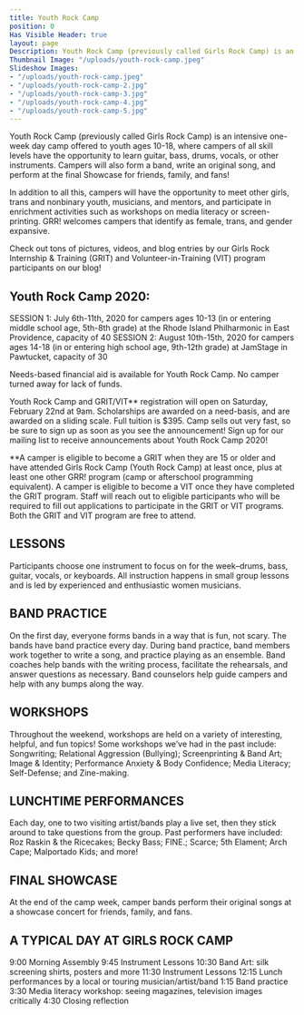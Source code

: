 ```yaml
---
title: Youth Rock Camp
position: 0
Has Visible Header: true
layout: page
Description: Youth Rock Camp (previously called Girls Rock Camp) is an intensive one-week day camp offered to youth ages 10-18, where campers of all skill levels have the opportunity to learn guitar, bass, drums, vocals, or other instruments.
Thumbnail Image: "/uploads/youth-rock-camp.jpeg"
Slideshow Images:
- "/uploads/youth-rock-camp.jpeg"
- "/uploads/youth-rock-camp-2.jpg"
- "/uploads/youth-rock-camp-3.jpg"
- "/uploads/youth-rock-camp-4.jpg"
- "/uploads/youth-rock-camp-5.jpg"
---
```


Youth Rock Camp (previously called Girls Rock Camp) is an intensive one-week day camp offered to youth ages 10-18, where campers of all skill levels have the opportunity to learn guitar, bass, drums, vocals, or other instruments. Campers will also form a band, write an original song, and perform at the final Showcase for friends, family, and fans!

In addition to all this, campers will have the opportunity to meet other girls, trans and nonbinary youth, musicians, and mentors, and participate in enrichment activities such as workshops on media literacy or screen-printing. GRR! welcomes campers that identify as female, trans, and gender expansive.

Check out tons of pictures, videos, and blog entries by our Girls Rock Internship & Training (GRIT) and Volunteer-in-Training (VIT) program participants on our blog!
 
## Youth Rock Camp 2020:
SESSION 1: July 6th-11th, 2020 for campers ages 10-13 (in or entering middle school age, 5th-8th grade) at the Rhode Island Philharmonic in East Providence, capacity of 40
SESSION 2: August 10th-15th, 2020 for campers ages 14-18 (in or entering high school age, 9th-12th grade) at JamStage in Pawtucket, capacity of 30
 
Needs-based financial aid is available for Youth Rock Camp. No camper turned away for lack of funds.

Youth Rock Camp and GRIT/VIT** registration will open on Saturday, February 22nd at 9am.  Scholarships are awarded on a need-basis, and are awarded on a sliding scale. Full tuition is $395. Camp sells out very fast, so be sure to sign up as soon as you see the announcement! Sign up for our mailing list to receive announcements about Youth Rock Camp 2020!
 
**A camper is eligible to become a GRIT when they are 15 or older and have attended Girls Rock Camp (Youth Rock Camp) at least once, plus at least one other GRR! program (camp or afterschool programming equivalent). A camper is eligible to become a VIT once they have completed the GRIT program. Staff will reach out to eligible participants who will be required to fill out applications to participate in the GRIT or VIT programs. Both the GRIT and VIT program are free to attend.

## LESSONS
Participants choose one instrument to focus on for the week–drums, bass, guitar, vocals, or keyboards. All instruction happens in small group lessons and is led by experienced and enthusiastic women musicians.

## BAND PRACTICE
On the first day, everyone forms bands in a way that is fun, not scary. The bands have band practice every day. During band practice, band members work together to write a song, and practice playing as an ensemble. Band coaches help bands with the writing process, facilitate the rehearsals, and answer questions as necessary. Band counselors help guide campers and help with any bumps along the way.

## WORKSHOPS
Throughout the weekend, workshops are held on a variety of interesting, helpful, and fun topics!  Some workshops we’ve had in the past include: Songwriting; Relational Aggression (Bullying); Screenprinting & Band Art; Image & Identity; Performance Anxiety & Body Confidence; Media Literacy; Self-Defense; and Zine-making.

## LUNCHTIME PERFORMANCES
Each day, one to two visiting artist/bands play a live set, then they stick around to take questions from the group. Past performers have included: Roz Raskin & the Ricecakes; Becky Bass; FINE.; Scarce; 5th Elament; Arch Cape; Malportado Kids; and more!

## FINAL SHOWCASE
At the end of the camp week, camper bands perform their original songs at a showcase concert for friends, family, and fans.

## A TYPICAL DAY AT GIRLS ROCK CAMP
9:00 Morning Assembly
9:45 Instrument Lessons
10:30 Band Art: silk screening shirts, posters and more
11:30 Instrument Lessons
12:15 Lunch performances by a local or touring musician/artist/band
1:15 Band practice
3:30 Media literacy workshop: seeing magazines, television images critically
4:30 Closing reflection